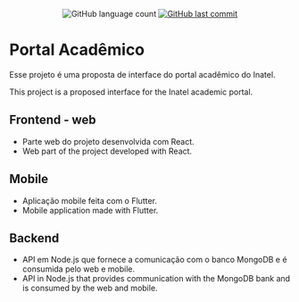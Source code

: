 <p align="center"> 
  <img alt="GitHub language count" src="https://img.shields.io/github/languages/count/NathalyaStefhany/Portal-Academico?color=%2304D361">
 
  <a href="https://github.comNathalyaStefhany/Portal-Academico/commits/master">
    <img alt="GitHub last commit" src="https://img.shields.io/github/last-commit/NathalyaStefhany/Portal-Academico">
  </a> 
</p>

# Portal Acadêmico

Esse projeto é uma proposta de interface do portal acadêmico do Inatel.

This project is a proposed interface for the Inatel academic portal.

## Frontend - web
  - Parte web do projeto desenvolvida com React.
  - Web part of the project developed with React.


## Mobile
  - Aplicação mobile feita com o Flutter.
  - Mobile application made with Flutter.

## Backend
  - API em Node.js que fornece a comunicação com o banco MongoDB e é consumida pelo web e mobile.
  - API in Node.js that provides communication with the MongoDB bank and is consumed by the web and mobile.
